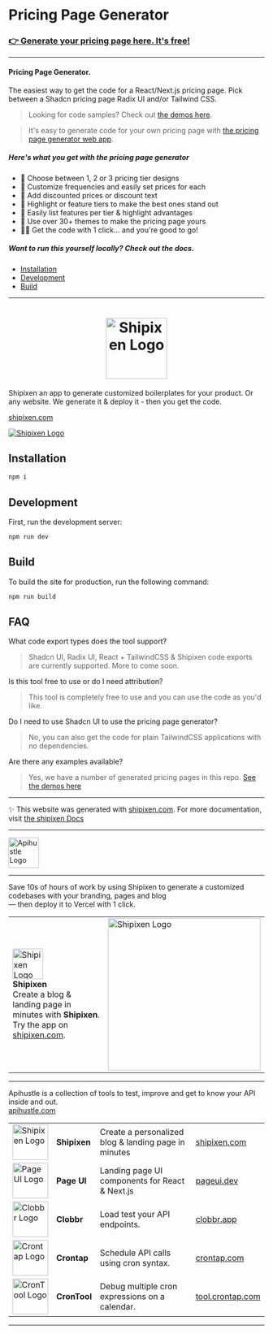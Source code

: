 Pricing Page Generator
==================

### [👉 Generate your pricing page here. It's free!](https://shipixen.com/shadcn-pricing-page-generator)

-----------------------------------

#### Pricing Page Generator.
The easiest way to get the code for a React/Next.js pricing page. Pick between a Shadcn pricing page Radix UI and/or Tailwind CSS.

> Looking for code samples? Check out [the demos here](https://github.com/danmindru/shadcn-pricing-page-generator/tree/main/components/pricing).

> It's easy to generate code for your own pricing page with [the pricing page generator web app](https://shipixen.com/shadcn-pricing-page-generator).


##### Here's what you get with the pricing page generator
- 🎯 Choose between 1, 2 or 3 pricing tier designs
- 📅 Customize frequencies and easily set prices for each
- 🎁 Add discounted prices or discount text
- 💅 Highlight or feature tiers to make the best ones stand out
- 📄 Easily list features per tier & highlight advantages
- 🎨 Use over 30+ themes to make the pricing page yours
- 👩‍💻 Get the code with 1 click... and you're good to go!

##### Want to run this yourself locally? Check out the docs.
- [Installation](#installation)
- [Development](#development)
- [Build](#build)



<hr/>

<div align="center">

<h1>
<a href="https://shipixen.com" target="_blank">
  <img height="120px" src="https://user-images.githubusercontent.com/1515742/281076422-8c4a9926-2885-4786-a69a-d79ab0c8dc5c.png" alt="Shipixen Logo" />
</a>
</h1>

</div>

Shipixen an app to generate customized boilerplates for your product. Or any website. We generate it & deploy it - then you get the code.

[shipixen.com](https://shipixen.com)

<a href="https://shipixen.com" target="_blank">
  <img src="https://user-images.githubusercontent.com/1515742/281077548-57b24773-3c2a-4e89-b088-cc3945d7037b.png" alt="Shipixen Logo" />
</a>

## Installation

```bash
npm i
```

## Development

First, run the development server:

```bash
npm run dev
```

## Build

To build the site for production, run the following command:

```bash
npm run build
```

## FAQ

What code export types does the tool support?
> Shadcn UI, Radix UI, React + TailwindCSS & Shipixen code exports are currently supported. More to come soon.

Is this tool free to use or do I need attribution?
> This tool is completely free to use and you can use the code as you'd like.

Do I need to use Shadcn UI to use the pricing page generator?
> No, you can also get the code for plain TailwindCSS applications with no dependencies.

Are there any examples available?
> Yes, we have a number of generated pricing pages in this repo. [See the demos here](https://github.com/danmindru/shadcn-pricing-page-generator/tree/main/components/pricing)

------

✨ This website was generated with [shipixen.com](https://shipixen.com). For more documentation, visit [the shipixen Docs](https://shipixen.com/boilerplate-documentation)

-----------------

<a href="https://apihustle.com" target="_blank">
  <img height="60px" src="https://user-images.githubusercontent.com/1515742/215217833-c07183d2-f688-4d1c-86ea-329f3b28f81c.svg" alt="Apihustle Logo" />
</a>

-----------------

Save 10s of hours of work by using Shipixen to generate a customized codebases with your branding, pages and blog <br/>
― then deploy it to Vercel with 1 click.

| | |
| :- | :- |
| <a href="https://shipixen.com" target="_blank"><img height="60px" src="https://user-images.githubusercontent.com/1515742/281071510-d5c0095d-d336-4857-ad80-d18cf65f4acb.png" alt="Shipixen Logo" /></a> <br/> <b>Shipixen</b> <br/> Create a blog & landing page in minutes with <b>Shipixen</b>. <br/> Try the app on <a href="https://shipixen.com">shipixen.com</a>. | <a href="https://shipixen.com" target="_blank"><img width="300px" src="https://user-images.githubusercontent.com/1515742/281077548-57b24773-3c2a-4e89-b088-cc3945d7037b.png" alt="Shipixen Logo" /></a> |

-----------------

Apihustle is a collection of tools to test, improve and get to know your API inside and out. <br/>
[apihustle.com](https://apihustle.com) <br/>

|    |    |    |    |
| :- | :- | :- | :- |
| <a href="https://shipixen.com" target="_blank"><img height="70px" src="https://github.com/apihustle/apihustle/assets/1515742/3af97560-d774-4149-96c5-65d3cc530a5a" alt="Shipixen Logo" /></a> | **Shipixen** | Create a personalized blog & landing page in minutes | [shipixen.com](https://shipixen.com) | 
| <a href="https://pageui.dev" target="_blank"><img height="70px" src="https://github.com/apihustle/apihustle/assets/1515742/953cc5ab-bbf4-4a19-9b16-c74d218b63b4" alt="Page UI Logo" /></a> | **Page UI** | Landing page UI components for React & Next.js | [pageui.dev](https://pageui.dev) | 
| <a href="https://clobbr.app" target="_blank"><img height="70px" src="https://github.com/apihustle/apihustle/assets/1515742/50c11d46-a025-40fd-b154-0a5984556f6e" alt="Clobbr Logo" /></a> | **Clobbr** | Load test your API endpoints. | [clobbr.app](https://clobbr.app) | 
| <a href="https://crontap.com" target="_blank"><img height="70px" src="https://github.com/apihustle/apihustle/assets/1515742/fe1aac71-b663-4f8e-a225-0c47b2eee14d" alt="Crontap Logo" /></a> | **Crontap** | Schedule API calls using cron syntax. | [crontap.com](https://crontap.com) | 
| <a href="https://tool.crontap.com" target="_blank"><img height="70px" src="https://github.com/apihustle/apihustle/assets/1515742/713ff923-b03c-43ec-9cfd-75e542d0f5c4" alt="CronTool Logo" /></a> | **CronTool** | Debug multiple cron expressions on a calendar. | [tool.crontap.com](https://tool.crontap.com)  |

-----------------
